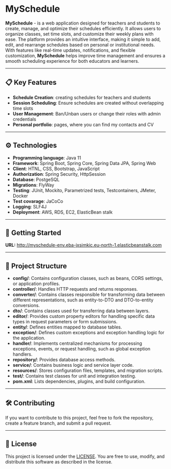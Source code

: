 # MySchedule 

**MySchedule** - is a web application designed for teachers and students to create, manage, and optimize their schedules efficiently. It allows users to organize classes, set time slots, and customize their weekly plans with ease. The platform provides an intuitive interface, making it simple to add, edit, and rearrange schedules based on personal or institutional needs. With features like real-time updates, notifications, and flexible customization, **MySchedule** helps improve time management and ensures a smooth scheduling experience for both educators and learners.

---

## 📋 Key Features

- **Sсhedule Creation**: creating schedules for teachers and students
- **Session Scheduling**: Ensure schedules are created without overlapping time slots
- **User Management**: Ban/Unban users or change their roles with admin credentials
- **Personal portfolio**: pages, where you can find my contacts and CV 

--- 

## ⚙️ Technologies

- **Programming language**: Java 11
- **Framework**: Spring Boot, Spring Core, Spring Data JPA, Spring Web
- **Client**: HTNL, CSS, Bootstrap, JavaScript
- **Authorization**: Spring Security, HttpSession
- **Database**: PostgeSQL
- **Migrations**: FlyWay
- **Testing**: JUnit, Mockito, Parametrized tests, Testcontainers, JMeter, Docker
- **Test covarage**: JaCoCo
- **Logging**: SLF4J
- **Deployment**: AWS, RDS, EC2, ElasticBean stalk

---

## 🚀 Getting Started  

**URL:** http://myschedule-env.eba-jxsimkic.eu-north-1.elasticbeanstalk.com 

---

## 📂 Project Structure

- **config/**: Contains configuration classes, such as beans, CORS settings, or application profiles.  
- **controller/**: Handles HTTP requests and returns responses.
- **converter/**: Contains classes responsible for transforming data between different representations, such as entity-to-DTO and DTO-to-entity conversions.
- **dto/**: Contains classes used for transferring data between layers.
- **editor/**: Provides custom property editors for handling specific data types in request parameters or form submissions.
- **entity/**: Defines entities mapped to database tables.
- **exception/**: Defines custom exceptions and exception handling logic for the application.
- **handler/**: Implements centralized mechanisms for processing exceptions, events, or request handling, such as global exception handlers.
- **repository/**: Provides database access methods.
- **service/**: Contains business logic and service layer code.
- **resources/**: Stores configuration files, templates, and migration scripts.
- **test/**: Contains test classes for unit and integration testing.  
- **pom.xml**: Lists dependencies, plugins, and build configuration.

--- 

## 🛠 Contributing

If you want to contribute to this project, feel free to fork the repository, create a feature branch, and submit a pull request.

---

## 📜 License

This project is licensed under the [LICENSE](./LICENSE). You are free to use, modify, and distribute this software as described in the license.
